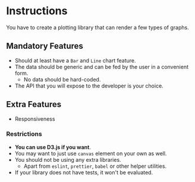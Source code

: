 # Instructions

You have to create a plotting library that can render a few types of graphs.

## Mandatory Features

- Should at least have a `Bar` and `Line` chart feature.
- The data should be generic and can be fed by the user in a convenient form.
  - No data should be hard-coded.
- The API that you will expose to the developer is your choice.

## Extra Features

- Responsiveness

### Restrictions

- **You can use D3.js if you want**.
- You may want to just use `canvas` element on your own as well.
- You should not be using any extra libraries.
  - Apart from `eslint`, `prettier`, `babel` or other helper utilities.
- If your library does not have tests, it won't be evaluated.
